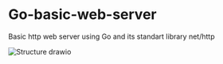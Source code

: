 # Go-basic-web-server
Basic http web server using Go and its standart library net/http

![Structure drawio](https://user-images.githubusercontent.com/100025258/199267913-72b530a1-33d1-49ca-b458-cf5d46e695b9.png)
